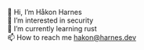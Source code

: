 👋 Hi, I’m Håkon Harnes <br />
👀 I’m interested in security <br />
🌱 I’m currently learning rust <br />
📫 How to reach me hakon@harnes.dev <br />
